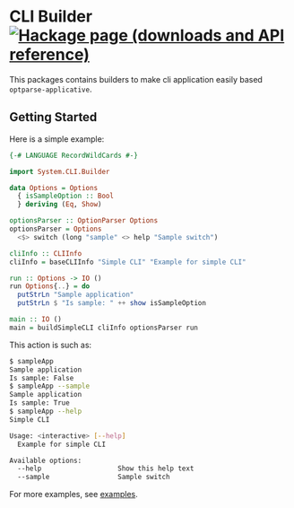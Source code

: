 # CLI Builder [![Hackage page (downloads and API reference)][hackage-png]][hackage]

This packages contains builders to make cli application easily based `optparse-applicative`.

## Getting Started

Here is a simple example:

```haskell
{-# LANGUAGE RecordWildCards #-}

import System.CLI.Builder

data Options = Options
  { isSampleOption :: Bool
  } deriving (Eq, Show)

optionsParser :: OptionParser Options
optionsParser = Options
  <$> switch (long "sample" <> help "Sample switch")

cliInfo :: CLIInfo
cliInfo = baseCLIInfo "Simple CLI" "Example for simple CLI"

run :: Options -> IO ()
run Options{..} = do
  putStrLn "Sample application"
  putStrLn $ "Is sample: " ++ show isSampleOption

main :: IO ()
main = buildSimpleCLI cliInfo optionsParser run
```

This action is such as:

```bash
$ sampleApp
Sample application
Is sample: False
$ sampleApp --sample
Sample application
Is sample: True
$ sampleApp --help
Simple CLI

Usage: <interactive> [--help]
  Example for simple CLI

Available options:
  --help                   Show this help text
  --sample                 Sample switch
```

For more examples, see [examples](examples).

[hackage-png]: https://img.shields.io/hackage/v/cli-builder.svg
[hackage]: https://hackage.haskell.org/package/cli-builder

